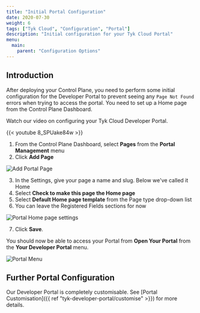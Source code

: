 ```yaml
---
title: "Initial Portal Configuration"
date: 2020-07-30
weight: 6
tags: ["Tyk Cloud", "Configuration", "Portal"]
description: "Initial configuration for your Tyk Cloud Portal"
menu:
  main:
    parent: "Configuration Options"
---
```


## Introduction

After deploying your Control Plane, you need to perform some initial configuration for the Developer Portal to prevent seeing any `Page Not Found` errors when trying to access the portal. You need to set up a Home page from the Control Plane Dashboard.

Watch our video on configuring your Tyk Cloud Developer Portal.

{{< youtube 8_SPUake84w >}}

1. From the Control Plane Dashboard, select **Pages** from the **Portal Management** menu
2. Click **Add Page**

![Add Portal Page](img/2.10/portal-home-page-add.png)

3. In the Settings, give your page a name and slug. Below we've called it Home
4. Select **Check to make this page the Home page**
5. Select **Default Home page template** from the Page type drop-down list
6. You can leave the Registered Fields sections for now

![Portal Home page settings](img/2.10/portal-home-page-settings.png)

7. Click **Save**.

You should now be able to access your Portal from **Open Your Portal** from the **Your Developer Portal** menu.

![Portal Menu](img/2.10/portal_menu.png)

## Further Portal Configuration

Our Developer Portal is completely customisable. See [Portal Customisation]({{ ref "tyk-developer-portal/customise" >}}) for more details.